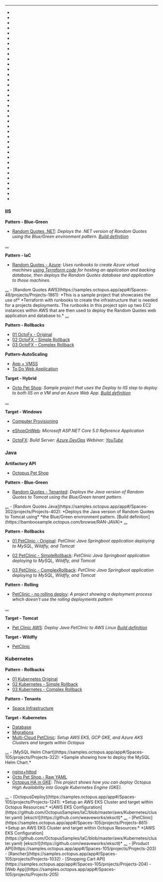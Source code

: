 ### 

****
  - []()
  - []()
  - []()
  - []()
  - []()
  - []()
  - []()
  - []()
  - []()
  - []()
  - []()
  - []()
  - []()
  - []()
  - []()
  - []()
  - []()
  - []()
  - []()
  - []()
  - []()
  - []()
  - []()
  - []()
  - []()
  - []()
  - []()
  - []()
  - []()
  - []()
  - []()
  - []()
  - []()
  - []()
  - []()
  - []()
  - []()
### IIS

**Pattern - Blue-Green**
  - [Random Quotes .NET](https://samples.octopus.app/app#/Spaces-302/projects/Projects-542): *Deploys the .NET version of Random Quotes using the Blue/Green*<span class='collapse' id='more-iis-spaces-302-projects-542'> *environment pattern. [Build definition](https://bamboosample.octopus.com/browse/RAN-NET)*</span>
<span>
<a href='#more-iis-spaces-302-projects-542' data-toggle='collapse'> ...</a>
</span>

**Pattern - IaC**
  - [Random Quotes - Azure](https://samples.octopus.app/app#/Spaces-48/projects/Projects-1851): *Uses runbooks to create Azure virtual machines [using Terraform code](https://dev.azure.com/octopussamples/Terraform%20-%20RandomQuotes%20Azure/_git/Terraform%20-%20RandomQuotes%20Azure)*<span class='collapse' id='more-iis-spaces-48-projects-1851'> *for hosting an application and backing database, then deploys the Random Quotes database and application to those machines.*</span>
<span>
<a href='#more-iis-spaces-48-projects-1851' data-toggle='collapse'> ...</a>
</span>
  - [Random Quotes AWS](https://samples.octopus.app/app#/Spaces-48/projects/Projects-1861): *This is a sample project that showcases the use of*<span class='collapse' id='more-iis-spaces-48-projects-1861'> *Terraform with runbooks to create the infrastructure that is needed for a projects deployments. The runbooks in this project spin up two EC2 instances within AWS that are then used to deploy the Random Quotes web application and database to.*</span>
<span>
<a href='#more-iis-spaces-48-projects-1861' data-toggle='collapse'> ...</a>
</span>

**Pattern - Rollbacks**
  - [01 OctoFx - Original](https://samples.octopus.app/app#/Spaces-762/projects/Projects-1603)
  - [02 OctoFX - Simple Rollback](https://samples.octopus.app/app#/Spaces-762/projects/Projects-1604)
  - [03 OctoFX - Complex Rollback](https://samples.octopus.app/app#/Spaces-762/projects/Projects-1602)

**Pattern-AutoScaling**
  - [App + VMSS](https://samples.octopus.app/app#/Spaces-742/projects/Projects-1502)
  - [To Do Web Application](https://samples.octopus.app/app#/Spaces-742/projects/Projects-1466)

**Target - Hybrid**
  - [Octo Pet Shop](https://samples.octopus.app/app#/Spaces-342/projects/Projects-445): *Sample project that uses the Deploy to IIS step to*<span class='collapse' id='more-iis-spaces-342-projects-445'> *deploy to both IIS on a VM and an Azure Web App. [Build definition](https://app.circleci.com/pipelines/github/OctopusSamples/OctoPetShop)*</span>
<span>
<a href='#more-iis-spaces-342-projects-445' data-toggle='collapse'> ...</a>
</span>

**Target - Windows**
  - [Computer Provisioning](https://samples.octopus.app/app#/Spaces-202/projects/Projects-761)
  - [eShopOnWeb](https://samples.octopus.app/app#/Spaces-202/projects/Projects-1481): *Microsoft ASP.NET Core 5.0 Reference Application*
                    
  - [OctoFX](https://samples.octopus.app/app#/Spaces-202/projects/Projects-282): *Build Server: [Azure DevOps](https://dev.azure.com/octopussamples/octofx) Webinar: [YouTube](https://youtu.be/mLgeQRUlcl0)*
                    
### Java

**Artifactory API**
  - [Octopus Pet Shop](https://samples.octopus.app/app#/Spaces-622/projects/Projects-1061)

**Pattern - Blue-Green**
  - [Random Quotes - Tenanted](https://samples.octopus.app/app#/Spaces-302/projects/Projects-562): *Deploys the Java version of Random Quotes to Tomcat using*<span class='collapse' id='more-java-spaces-302-projects-562'> *the Blue/Green tenant pattern.*</span>
<span>
<a href='#more-java-spaces-302-projects-562' data-toggle='collapse'> ...</a>
</span>
  - [Random Quotes Java](https://samples.octopus.app/app#/Spaces-302/projects/Projects-402): *Deploys the Java version of Random Quotes to Tomcat using*<span class='collapse' id='more-java-spaces-302-projects-402'> *the Blue/Green environment pattern. [Build definition](https://bamboosample.octopus.com/browse/RAN-JAVA)*</span>
<span>
<a href='#more-java-spaces-302-projects-402' data-toggle='collapse'> ...</a>
</span>

**Pattern - Rollbacks**
  - [01 PetClinic - Original](https://samples.octopus.app/app#/Spaces-762/projects/Projects-1624): *PetClinic Java Springboot application deploying to MySQL, Wildfly, and Tomcat*
                    
  - [02 PetClinic - SimpleRollback](https://samples.octopus.app/app#/Spaces-762/projects/Projects-1625): *PetClinic Java Springboot application deploying to MySQL, Wildfly, and Tomcat*
                    
  - [03 PetClinic - ComplexRollback](https://samples.octopus.app/app#/Spaces-762/projects/Projects-1626): *PetClinic Java Springboot application deploying to MySQL, Wildfly, and Tomcat*
                    

**Pattern - Rolling**
  - [PetClinic - no rolling deploy](https://samples.octopus.app/app#/Spaces-45/projects/Projects-383): *A project showing a deployment process which doesn't use the*<span class='collapse' id='more-java-spaces-45-projects-383'> *rolling deployments pattern*</span>
<span>
<a href='#more-java-spaces-45-projects-383' data-toggle='collapse'> ...</a>
</span>

**Target - Tomcat**
  - [Pet Clinic AWS](https://samples.octopus.app/app#/Spaces-203/projects/Projects-371): *Deploy Java PetClinic to AWS Linux [Build definition](https://dev.azure.com/octopussamples/PetClinic/_build?definitionId=25)*
                    

**Target - Wildfly**
  - [PetClinic](https://samples.octopus.app/app#/Spaces-85/projects/Projects-141)
### Kubernetes

**Pattern - Rollbacks**
  - [01 Kubernetes Original](https://samples.octopus.app/app#/Spaces-762/projects/Projects-1641)
  - [02 Kubernetes - Simple Rollback](https://samples.octopus.app/app#/Spaces-762/projects/Projects-1642)
  - [03 Kubernetes - Complex Rollback](https://samples.octopus.app/app#/Spaces-762/projects/Projects-1643)

**Pattern - Tenants**
  - [Space Infrastructure](https://samples.octopus.app/app#/Spaces-682/projects/Projects-1301)

**Target - Kubernetes**
  - [Database](https://samples.octopus.app/app#/Spaces-105/projects/Projects-201)
  - [Migrations](https://samples.octopus.app/app#/Spaces-105/projects/Projects-241)
  - [Multi-Cloud PetClinic](https://samples.octopus.app/app#/Spaces-105/projects/Projects-1707): *Setup AWS EKS, GCP GKE, and Azure AKS Clusters and*<span class='collapse' id='more-kubernetes-spaces-105-projects-1707'> *targets within Octopus*</span>
<span>
<a href='#more-kubernetes-spaces-105-projects-1707' data-toggle='collapse'> ...</a>
</span>
  - [MySQL Helm Chart](https://samples.octopus.app/app#/Spaces-105/projects/Projects-322): *Sample showing how to deploy the MySQL Helm Chart.*
                    
  - [nginx+httpd](https://samples.octopus.app/app#/Spaces-105/projects/Projects-964)
  - [Octo Pet Shop - Raw YAML](https://samples.octopus.app/app#/Spaces-105/projects/Projects-302)
  - [Octopus HA in GKE](https://samples.octopus.app/app#/Spaces-105/projects/Projects-1822): *This project shows how you can deploy Octopus High Availability*<span class='collapse' id='more-kubernetes-spaces-105-projects-1822'> *into Google Kubernetes Engine (GKE).*</span>
<span>
<a href='#more-kubernetes-spaces-105-projects-1822' data-toggle='collapse'> ...</a>
</span>
  - [OctopusDeploy](https://samples.octopus.app/app#/Spaces-105/projects/Projects-1241): *Setup an AWS EKS Cluster and target within Octopus Resources:*<span class='collapse' id='more-kubernetes-spaces-105-projects-1241'> *[AWS EKS Configuration](https://github.com/OctopusSamples/IaC/blob/master/aws/Kubernetes/cluster.yaml)  [eksctrl](https://github.com/weaveworks/eksctl)*</span>
<span>
<a href='#more-kubernetes-spaces-105-projects-1241' data-toggle='collapse'> ...</a>
</span>
  - [PetClinic](https://samples.octopus.app/app#/Spaces-105/projects/Projects-861): *Setup an AWS EKS Cluster and target within Octopus Resources:*<span class='collapse' id='more-kubernetes-spaces-105-projects-861'> *[AWS EKS Configuration](https://github.com/OctopusSamples/IaC/blob/master/aws/Kubernetes/cluster.yaml)  [eksctrl](https://github.com/weaveworks/eksctl)*</span>
<span>
<a href='#more-kubernetes-spaces-105-projects-861' data-toggle='collapse'> ...</a>
</span>
  - [Product API](https://samples.octopus.app/app#/Spaces-105/projects/Projects-203)
  - [Rancher](https://samples.octopus.app/app#/Spaces-105/projects/Projects-1032)
  - [Shopping Cart API](https://samples.octopus.app/app#/Spaces-105/projects/Projects-204)
  - [Web App](https://samples.octopus.app/app#/Spaces-105/projects/Projects-205)
